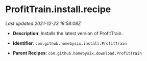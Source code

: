 # ProfitTrain.install.recipe

_Last updated 2021-12-23 19:58:08Z_

- **Description**: Installs the latest version of ProfitTrain.

- **Identifier**: `com.github.homebysix.install.ProfitTrain`

- **Parent Recipes**: `com.github.homebysix.download.ProfitTrain`